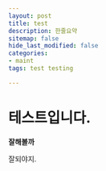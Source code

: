 ```yaml
---
layout: post
title: test
description: 한줄요약
sitemap: false
hide_last_modified: false
categories:
- maint
tags: test testing

---
```

#  테스트입니다.

**잘해볼까**

잘되야지.
